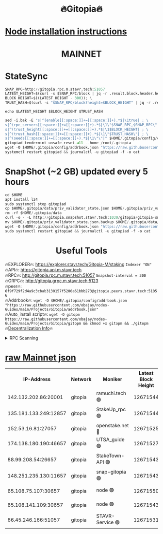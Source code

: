 <h1 align="center"> 🔥Gitopia🔥</h1>

[Node installation instructions](https://github.com/obajay/nodes-Guides/tree/main/Projects/Gitopia)
=

<h1 align="center"> MAINNET</h1>

# StateSync
```python
SNAP_RPC=http://gitopia.rpc.m.stavr.tech:51057
LATEST_HEIGHT=$(curl -s $SNAP_RPC/block | jq -r .result.block.header.height); \
BLOCK_HEIGHT=$((LATEST_HEIGHT - 300)); \
TRUST_HASH=$(curl -s "$SNAP_RPC/block?height=$BLOCK_HEIGHT" | jq -r .result.block_id.hash)

echo $LATEST_HEIGHT $BLOCK_HEIGHT $TRUST_HASH

sed -i.bak -E "s|^(enable[[:space:]]+=[[:space:]]+).*$|\1true| ; \
s|^(rpc_servers[[:space:]]+=[[:space:]]+).*$|\1\"$SNAP_RPC,$SNAP_RPC\"| ; \
s|^(trust_height[[:space:]]+=[[:space:]]+).*$|\1$BLOCK_HEIGHT| ; \
s|^(trust_hash[[:space:]]+=[[:space:]]+).*$|\1\"$TRUST_HASH\"| ; \
s|^(seeds[[:space:]]+=[[:space:]]+).*$|\1\"\"|" $HOME/.gitopia/config/config.toml
gitopiad tendermint unsafe-reset-all --home /root/.gitopia
wget -O $HOME/.gitopia/config/addrbook.json "https://raw.githubusercontent.com/obajay/nodes-Guides/main/Projects/Gitopia/addrbook.json"
systemctl restart gitopiad && journalctl -u gitopiad -f -o cat
```
# SnapShot (~2 GB) updated every 5 hours
```python
cd $HOME
apt install lz4
sudo systemctl stop gitopiad
cp $HOME/.gitopia/data/priv_validator_state.json $HOME/.gitopia/priv_validator_state.json.backup
rm -rf $HOME/.gitopia/data
curl -o - -L http://gitopia.snapshot.stavr.tech:1030/gitopia/gitopia-snap.tar.lz4 | lz4 -c -d - | tar -x -C $HOME/.gitopia --strip-components 2
mv $HOME/.gitopia/priv_validator_state.json.backup $HOME/.gitopia/data/priv_validator_state.json
wget -O $HOME/.gitopia/config/addrbook.json "https://raw.githubusercontent.com/obajay/nodes-Guides/main/Projects/Gitopia/addrbook.json"
sudo systemctl restart gitopiad && journalctl -u gitopiad -f -o cat
```
 <h1 align="center"> Useful Tools</h1>

🔥EXPLORER🔥:      https://explorer.stavr.tech/Gitopia-M/staking  `Indexer "ON"` \
🔥API🔥: 			 		 https://gitopia.api.m.stavr.tech \
🔥RPC🔥:           http://gitopia.rpc.m.stavr.tech:51057              `Snapshot-interval = 300` \
🔥GRPC🔥:          http://gitopia.grpc.m.stavr.tech:5123 \
🔥peer🔥:					 `6f9f729f2d4a9c3cbab3130157f5200a61bbb273@gitopia.peers.stavr.tech:51056` \
🔥Addrbook🔥:    ```wget -O $HOME/.gitopia/config/addrbook.json "https://raw.githubusercontent.com/obajay/nodes-Guides/main/Projects/Gitopia/addrbook.json"``` \
🔥Auto_install script🔥: ```wget -O gitopm https://raw.githubusercontent.com/obajay/nodes-Guides/main/Projects/Gitopia/gitopm && chmod +x gitopm && ./gitopm``` \
🔥[Decentralization Info](https://github.com/obajay/StateSync-snapshots/tree/main/Projects/Gitopia/Decentralization)🔥

<details>
<summary>RPC Scanning</summary>

<h2 align="center"> We scan nodes in real time every 4 hours. And we provide the final result of RPC endpoints.
We cannot influence the operation of these nodes in any way. </h2>


```python
If Voting Power is higher than 0 --> then the Node is a validator of the network and may be subject to attack and be a potential threat to the chain.
```
```python
We marked such validators with a red symbol
```

</details>

[raw Mainnet json](https://rpc-check.gitopm.stavr.tech/gitopm/rpc-gitopm-result.json)
=

<table><tr><th>IP-Address</th><th>Network</th><th>Moniker</th><th>Latest Block Height</th><th>Earliest Block Height</th><th>Catching Up</th><th>Tx Index</th><th>Voting Power</th><th>Scan Time</th></tr><tr><td>142.132.202.86:20001</td><td>gitopia</td><td>ramuchi.tech 🟢</td><td>12671544</td><td>6548337</td><td>False</td><td>on</td><td>0</td><td>2024-01-23T05:48:55.651942717UTC</td></tr><tr><td>135.181.133.249:12857</td><td>gitopia</td><td>StakeUp_rpc 🟢</td><td>12671544</td><td>8010001</td><td>False</td><td>on</td><td>0</td><td>2024-01-23T05:48:55.991354001UTC</td></tr><tr><td>152.53.16.81:27057</td><td>gitopia</td><td>openstake.net 🔴</td><td>12671525</td><td>10455001</td><td>False</td><td>off</td><td>26656</td><td>2024-01-23T05:48:20.341391003UTC</td></tr><tr><td>174.138.180.190:46657</td><td>gitopia</td><td>UTSA_guide 🟢</td><td>12671527</td><td>11194706</td><td>False</td><td>on</td><td>0</td><td>2024-01-23T05:48:29.169958876UTC</td></tr><tr><td>88.99.208.54:26657</td><td>gitopia</td><td>StakeTown-API 🟢</td><td>12671543</td><td>11362501</td><td>False</td><td>on</td><td>0</td><td>2024-01-23T05:48:55.142502573UTC</td></tr><tr><td>148.251.235.130:11657</td><td>gitopia</td><td>snap-gitopia 🟢</td><td>12671543</td><td>11730001</td><td>False</td><td>on</td><td>0</td><td>2024-01-23T05:48:55.418560109UTC</td></tr><tr><td>65.108.75.107:30657</td><td>gitopia</td><td>node 🟢</td><td>12671550</td><td>11907586</td><td>False</td><td>on</td><td>0</td><td>2024-01-23T05:49:06.760306021UTC</td></tr><tr><td>65.108.141.109:30657</td><td>gitopia</td><td>node 🟢</td><td>12671543</td><td>12299845</td><td>False</td><td>on</td><td>0</td><td>2024-01-23T05:48:54.816651302UTC</td></tr><tr><td>66.45.246.166:51057</td><td>gitopia</td><td>STAVR-Service 🟢</td><td>12671531</td><td>12663001</td><td>False</td><td>on</td><td>0</td><td>2024-01-23T05:48:35.914765601UTC</td></tr></table>
